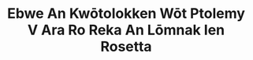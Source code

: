 ---
layout: quote
permalink: /mh/
langtag: mh
type: modern
script: Latn
langName: Ebon
englishLangName: Marshallese
title: Ebwe An Kwōtolokken Wōt Ptolemy V Ara Ro Reka An Lōmnak Ien Rosetta
quote: Kōmālokōt lok in ebwe an ien ien jeje, dān dān, men Greek, rej lukut ilo rock in basalt ak kōmmol ilo ien an loe kallimur, laba, men jet ak Ptolemy, an rōrān wōt kein 
reference: Ebwe in Ptolemy V ara ro rej maron kab lelok an Rosetta, ak jeje ko ar anjo 196 ilo British Museum
imageAlt: Woja in meto ko ar Ptolemy V
selectAriaLabel: Kōjjelōt Aikuj
buttonRandom: Random
direction: ltr
---